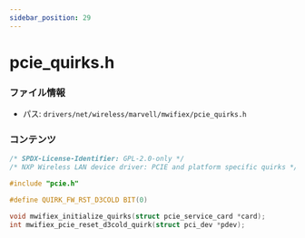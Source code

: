 ```yaml
---
sidebar_position: 29
---
```

# pcie_quirks.h

### ファイル情報

- パス: `drivers/net/wireless/marvell/mwifiex/pcie_quirks.h`

### コンテンツ

```h
/* SPDX-License-Identifier: GPL-2.0-only */
/* NXP Wireless LAN device driver: PCIE and platform specific quirks */

#include "pcie.h"

#define QUIRK_FW_RST_D3COLD	BIT(0)

void mwifiex_initialize_quirks(struct pcie_service_card *card);
int mwifiex_pcie_reset_d3cold_quirk(struct pci_dev *pdev);

```

